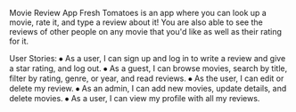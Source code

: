 Movie Review App
  Fresh Tomatoes is an app where you can look up a movie, rate it, and type a review about it! You are also able to see the reviews of other people on any movie that you'd like as well as their rating for it. 

  User Stories: 
⦁	As a user, I can sign up and log in to write a review and give a star rating, and log out.
⦁	As a guest, I can browse movies, search by title, filter by rating, genre, or year, and read reviews.
⦁	As the user, I can edit or delete my review.
⦁	As an admin, I can add new movies, update details, and delete movies.
⦁	As a user, I can view my profile with all my reviews.
